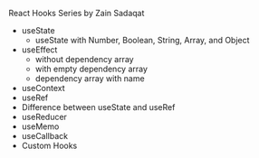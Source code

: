 React Hooks Series by Zain Sadaqat

- useState
  - useState with Number, Boolean, String, Array, and Object
- useEffect
  - without dependency array
  - with empty dependency array
  - dependency array with name
- useContext
- useRef
- Difference between useState and useRef
- useReducer
- useMemo
- useCallback
- Custom Hooks
